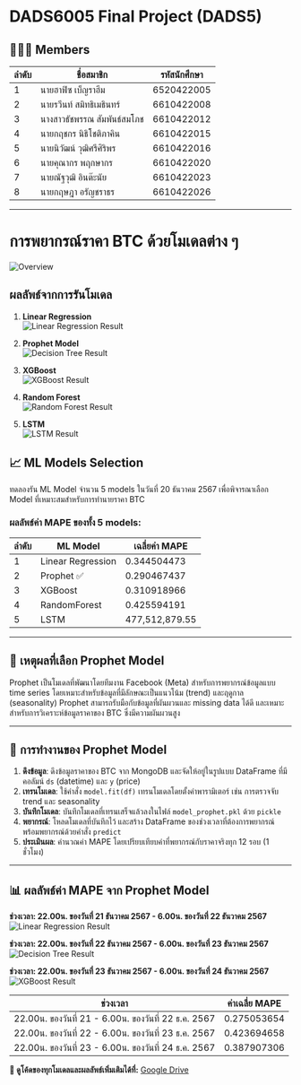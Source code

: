 # DADS6005 Final Project (DADS5)

## 🧑‍🤝‍🧑 Members
| ลำดับ | ชื่อสมาชิก                   | รหัสนักศึกษา   |
|-------|----------------------------|----------------|
| 1     | นายฮาฟิซ เบ็ญราฮีม        | 6520422005     |
| 2     | นายรวีนท์ สมิทธิเมธินทร์   | 6610422008     |
| 3     | นางสาวธัชพรรณ สัมพันธ์สมโภช | 6610422012   |
| 4     | นายกฤชกร นิธิโชติภาคิน     | 6610422015     |
| 5     | นายนิวัฒน์ วุฒิศรีศิริพร   | 6610422016     |
| 6     | นายคุณากร พฤกษากร         | 6610422020     |
| 7     | นายณัฐวุฒิ อินต๊ะนัย       | 6610422023     |
| 8     | นายกฤษฎา อรัญชราธร        | 6610422026     |

---
# การพยากรณ์ราคา BTC ด้วยโมเดลต่าง ๆ
![Overview](https://drive.google.com/uc?id=1f9ldfmz2gUWrgVchHNrQ8q9-hw-44iEN)

## ผลลัพธ์จากการรันโมเดล

1. **Linear Regression**  
   ![Linear Regression Result](https://drive.google.com/uc?id=1WaCaEiWSx5lahe--ZyHhfEW_5bw8VsHe)

2. **Prophet Model**  
   ![Decision Tree Result](https://drive.google.com/uc?id=1kLjx5wbf_SUw4tbYBS8OBgWtTh4c3QCY)

3. **XGBoost**  
   ![XGBoost Result](https://drive.google.com/uc?id=19qIAhTvp-4uQpVqjRoJsURy0oZP5EtQ7)

4. **Random Forest**  
   ![Random Forest Result](https://drive.google.com/uc?id=1AeYVEQ01OekuTwwJMK6gCRJz5mgrxuI6)

5. **LSTM**  
   ![LSTM Result](https://drive.google.com/uc?id=1ZlicYoEMlmfCIOELqmDPbtKtgU3L2NB2)


## 📈 ML Models Selection
ทดลองรัน ML Model จำนวน 5 models ในวันที่ 20 ธันวาคม 2567 เพื่อพิจารณาเลือก Model ที่เหมาะสมสำหรับการทำนายราคา BTC

### ผลลัพธ์ค่า MAPE ของทั้ง 5 models:
| ลำดับ | ML Model             | เฉลี่ยค่า MAPE       |
|-------|----------------------|--------------------|
| 1     | Linear Regression    | 0.344504473       |
| 2     | Prophet ✅            | 0.290467437       |
| 3     | XGBoost              | 0.310918966       |
| 4     | RandomForest         | 0.425594191       |
| 5     | LSTM                 | 477,512,879.55    |

---

## 🌟 เหตุผลที่เลือก Prophet Model
Prophet เป็นโมเดลที่พัฒนาโดยทีมงาน Facebook (Meta) สำหรับการพยากรณ์ข้อมูลแบบ time series โดยเหมาะสำหรับข้อมูลที่มีลักษณะเป็นแนวโน้ม (trend) และฤดูกาล (seasonality) Prophet สามารถรับมือกับข้อมูลที่ผันผวนและ missing data ได้ดี และเหมาะสำหรับการวิเคราะห์ข้อมูลราคาของ BTC ซึ่งมีความผันผวนสูง

---

## 🔮 การทำงานของ Prophet Model
1. **ดึงข้อมูล**: ดึงข้อมูลราคาของ BTC จาก MongoDB และจัดให้อยู่ในรูปแบบ DataFrame ที่มีคอลัมน์ `ds` (datetime) และ `y` (price)
2. **เทรนโมเดล**: ใช้คำสั่ง `model.fit(df)` เทรนโมเดลโดยตั้งค่าพารามิเตอร์ เช่น การตรวจจับ trend และ seasonality
3. **บันทึกโมเดล**: บันทึกโมเดลที่เทรนเสร็จแล้วลงในไฟล์ `model_prophet.pkl` ด้วย `pickle`
4. **พยากรณ์**: โหลดโมเดลที่บันทึกไว้ และสร้าง DataFrame ของช่วงเวลาที่ต้องการพยากรณ์ พร้อมพยากรณ์ด้วยคำสั่ง `predict`
5. **ประเมินผล**: คำนวณค่า MAPE โดยเปรียบเทียบค่าที่พยากรณ์กับราคาจริงทุก 12 รอบ (1 ชั่วโมง)

---

## 📊 ผลลัพธ์ค่า MAPE จาก Prophet Model

**ช่วงเวลา: 22.00น. ของวันที่ 21 ธันวาคม 2567 - 6.00น. ของวันที่ 22 ธันวาคม 2567**  
   ![Linear Regression Result](https://drive.google.com/uc?id=1y-LmiSZlzC6S0aPdDUq3r_kTQRXAV0jh)

**ช่วงเวลา: 22.00น. ของวันที่ 22 ธันวาคม 2567 - 6.00น. ของวันที่ 23 ธันวาคม 2567**  
   ![Decision Tree Result](https://drive.google.com/uc?id=1up1v7taT9rSKYBhyaI9GpyfLnOsaMrp8)

**ช่วงเวลา: 22.00น. ของวันที่ 23 ธันวาคม 2567 - 6.00น. ของวันที่ 24 ธันวาคม 2567**  
   ![XGBoost Result](https://drive.google.com/uc?id=19RU94p3jKaBHfF9Agtq_dBbwxN9sNF-s)
   

| ช่วงเวลา                                      | ค่าเฉลี่ย MAPE |
|--------------------------------------------|---------------|
| 22.00น. ของวันที่ 21 - 6.00น. ของวันที่ 22 ธ.ค. 2567 | 0.275053654           |
| 22.00น. ของวันที่ 22 - 6.00น. ของวันที่ 23 ธ.ค. 2567 | 0.423694658          |
| 22.00น. ของวันที่ 23 - 6.00น. ของวันที่ 24 ธ.ค. 2567 | 0.387907306          |

**🔗 ดูโค้ดของทุกโมเดลและผลลัพธ์เพิ่มเติมได้ที่:** [Google Drive](https://drive.google.com/drive/folders/1bSWRsJju8P64TNbWimIEthTEEHGv72Mj?usp=sharing )
